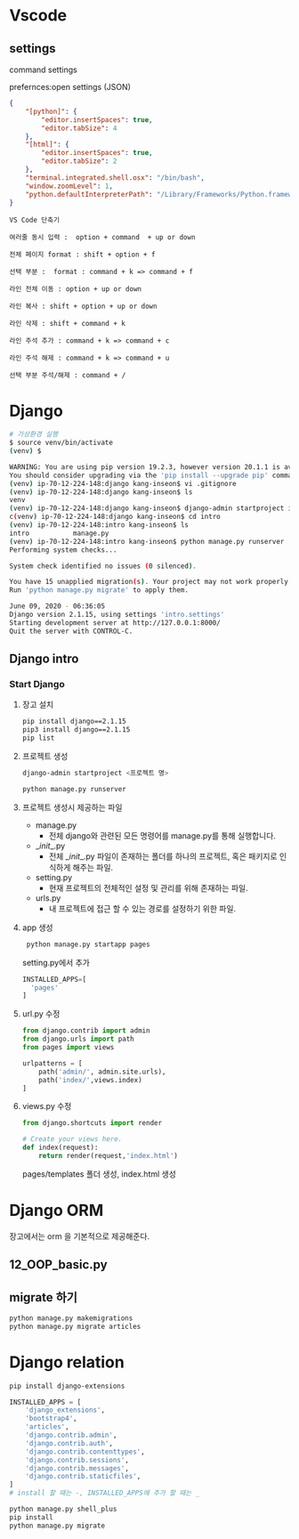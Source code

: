 # Vscode



## settings

command settings

prefernces:open settings (JSON)

```json
{
    "[python]": {
        "editor.insertSpaces": true,
        "editor.tabSize": 4
    },
    "[html]": {
        "editor.insertSpaces": true,
        "editor.tabSize": 2
    },
    "terminal.integrated.shell.osx": "/bin/bash",
    "window.zoomLevel": 1,
    "python.defaultInterpreterPath": "/Library/Frameworks/Python.framework/Versions/3.8/bin/python3"
}

```

```
VS Code 단축기

여러줄 동시 입력 :  option + command  + up or down

전체 페이지 format : shift + option + f

선택 부분 :  format : command + k => command + f

라인 전체 이동 : option + up or down 

라인 복사 : shift + option + up or down 

라인 삭제 : shift + command + k

라인 주석 추가 : command + k => command + c

라인 주석 해제 : command + k => command + u

선택 부분 주석/해제 : command + /

```

# Django



```bash
# 가상환경 실행
$ source venv/bin/activate
(venv) $ 
```

```bash
WARNING: You are using pip version 19.2.3, however version 20.1.1 is available.
You should consider upgrading via the 'pip install --upgrade pip' command.
(venv) ip-70-12-224-148:django kang-inseon$ vi .gitignore
(venv) ip-70-12-224-148:django kang-inseon$ ls
venv
(venv) ip-70-12-224-148:django kang-inseon$ django-admin startproject intro
c(venv) ip-70-12-224-148:django kang-inseon$ cd intro
(venv) ip-70-12-224-148:intro kang-inseon$ ls
intro           manage.py
(venv) ip-70-12-224-148:intro kang-inseon$ python manage.py runserver
Performing system checks...

System check identified no issues (0 silenced).

You have 15 unapplied migration(s). Your project may not work properly until you apply the migrations for app(s): admin, auth, contenttypes, sessions.
Run 'python manage.py migrate' to apply them.

June 09, 2020 - 06:36:05
Django version 2.1.15, using settings 'intro.settings'
Starting development server at http://127.0.0.1:8000/
Quit the server with CONTROL-C.

```

## Django intro

### Start Django

1. 장고 설치

   ```bash
   pip install django==2.1.15
   pip3 install django==2.1.15
   pip list
   ```

   

2. 프로젝트 생성

   ```bash
   django-admin startproject <프로젝트 명>
   ```

   ```bash
   python manage.py runserver
   ```

3. 프로젝트 생성시 제공하는 파일

   - manage.py
     - 전체 django와 관련된 모든 명령어를 manage.py를 통해 실행합니다.
   - \__init__.py
     - 전체 \__init__.py 파일이 존재하는 폴더를 하나의 프로젝트, 혹은 패키지로 인식하게 해주는 파일.
   - setting.py
     - 현재 프로젝트의 전체적인 설정 및 관리를 위해 존재하는 파일.
   - urls.py
     - 내 프로젝트에 접근 할 수 있는 경로를 설정하기 위한 파일.

4. app 생성

   ```bash
    python manage.py startapp pages
   ```

   setting.py에서 추가

   ```python
   INSTALLED_APPS=[
     'pages'
   ]
   ```

   

5. url.py 수정

   ```py
   from django.contrib import admin
   from django.urls import path
   from pages import views
   
   urlpatterns = [
       path('admin/', admin.site.urls),
       path('index/',views.index)
   ]
   ```

6. views.py 수정

   ```py
   from django.shortcuts import render
   
   # Create your views here.
   def index(request):
       return render(request,'index.html')
   ```

   pages/templates 폴더 생성,  index.html 생성



# Django ORM

장고에서는 orm 을 기본적으로 제공해준다.

## 12_OOP_basic.py



## migrate 하기

```bash
python manage.py makemigrations
python manage.py migrate articles
```


# Django relation

```bash
pip install django-extensions
```

```python
INSTALLED_APPS = [
    'django_extensions',
    'bootstrap4',
    'articles',
    'django.contrib.admin',
    'django.contrib.auth',
    'django.contrib.contenttypes',
    'django.contrib.sessions',
    'django.contrib.messages',
    'django.contrib.staticfiles',
]
# install 할 때는 -, INSTALLED_APPS에 추가 할 때는 _
```

```bash
python manage.py shell_plus
pip install 
python manage.py migrate
```


